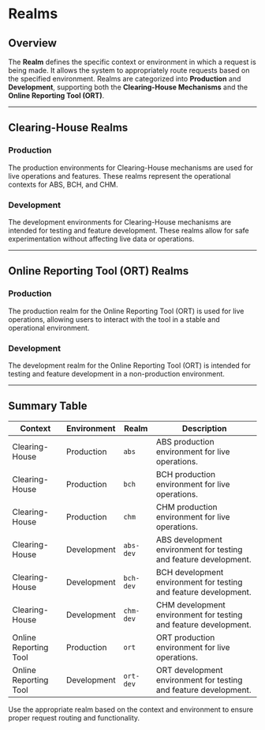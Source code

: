 # Realms

## Overview
The **Realm** defines the specific context or environment in which a request is being made. It allows the system to appropriately route requests based on the specified environment. Realms are categorized into **Production** and **Development**, supporting both the **Clearing-House Mechanisms** and the **Online Reporting Tool (ORT)**.

---

## Clearing-House Realms

### Production
The production environments for Clearing-House mechanisms are used for live operations and features. These realms represent the operational contexts for ABS, BCH, and CHM.
<!--@include: @/../components/common/realm/abs.md-->
<!--@include: @/../components/common/realm/bch.md-->
<!--@include: @/../components/common/realm/chm.md-->

### Development
The development environments for Clearing-House mechanisms are intended for testing and feature development. These realms allow for safe experimentation without affecting live data or operations.

<!--@include: @/../components/common/realm/abs-dev.md-->
<!--@include: @/../components/common/realm/bch-dev.md-->
<!--@include: @/../components/common/realm/chm-dev.md-->

---

## Online Reporting Tool (ORT) Realms

### Production
The production realm for the Online Reporting Tool (ORT) is used for live operations, allowing users to interact with the tool in a stable and operational environment.

<!--@include: @/../components/common/realm/ort.md-->

### Development
The development realm for the Online Reporting Tool (ORT) is intended for testing and feature development in a non-production environment.

<!--@include: @/../components/common/realm/ort-dev.md-->

---

## Summary Table

| **Context**      | **Environment** | **Realm**    | **Description**                                                                                     |
|-------------------|-----------------|--------------|-----------------------------------------------------------------------------------------------------|
| Clearing-House    | Production      | `abs`        | ABS production environment for live operations.                                                    |
| Clearing-House    | Production      | `bch`        | BCH production environment for live operations.                                                    |
| Clearing-House    | Production      | `chm`        | CHM production environment for live operations.                                                    |
| Clearing-House    | Development     | `abs-dev`    | ABS development environment for testing and feature development.                                   |
| Clearing-House    | Development     | `bch-dev`    | BCH development environment for testing and feature development.                                   |
| Clearing-House    | Development     | `chm-dev`    | CHM development environment for testing and feature development.                                   |
| Online Reporting Tool | Production  | `ort`        | ORT production environment for live operations.                                                    |
| Online Reporting Tool | Development | `ort-dev`    | ORT development environment for testing and feature development.                                   |

Use the appropriate realm based on the context and environment to ensure proper request routing and functionality.
